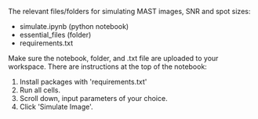 The relevant files/folders for simulating MAST images, SNR and spot sizes:
* simulate.ipynb (python notebook)
* essential_files (folder)
* requirements.txt

Make sure the notebook, folder, and .txt file are uploaded to your workspace.
There are instructions at the top of the notebook:
1. Install packages with 'requirements.txt'
2. Run all cells.
3. Scroll down, input parameters of your choice.
4. Click 'Simulate Image'.
